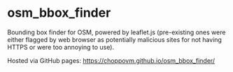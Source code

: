# osm_bbox_finder
Bounding box finder for OSM, powered by leaflet.js (pre-existing ones were either flagged by web browser as potentially malicious sites for not having HTTPS or were too annoying to use).

Hosted via GitHub pages: https://choppovm.github.io/osm_bbox_finder/